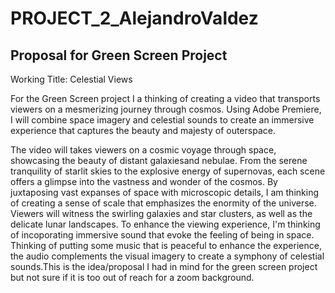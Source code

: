 # PROJECT_2_AlejandroValdez

<h2>Proposal for Green Screen Project</h2>

<p> Working Title: Celestial Views
  
For the Green Screen project I a thinking of creating  a video that transports viewers on a mesmerizing journey through cosmos. Using Adobe Premiere, I will combine space imagery and celestial sounds to create an immersive experience that captures the beauty and majesty of outerspace.

The video will takes viewers on a cosmic voyage through space, showcasing the beauty of distant galaxiesand nebulae. From the serene tranquility of starlit skies to the explosive energy of supernovas, each scene offers a glimpse into the vastness and wonder of the cosmos. By juxtaposing vast expanses of space with microscopic details, I am thinking of creating a sense of scale that emphasizes the enormity of the universe. Viewers will witness the swirling galaxies and star clusters, as well as the delicate lunar landscapes. To enhance the viewing experience, I'm thinking of incoporating immersive sound that evoke the feeling of being in space. Thinking of putting some music that is peaceful to enhance the experience, the audio complements the visual imagery to create a symphony of celestial sounds.This is the idea/proposal I had in mind for the green screen project but not sure if it is too out of reach for a zoom background. </p>
